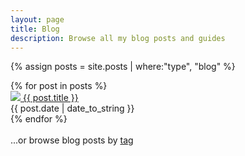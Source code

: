 ```yaml
---
layout: page
title: Blog
description: Browse all my blog posts and guides
---
```


{% assign posts = site.posts | where:"type", "blog" %}

<div class="post-card-container">
    {% for post in posts %}
    <div class="post-card">
     <a href="{{ site.url }}{{ site.baseurl }}{{ post.url }}">
        <img src="/assets/images{{ post.url }}cover.jpg"/>
       {{ post.title }}
       </a><br /><time datetime="{{ post.date | date_to_xmlschema }}" class="date">{{ post.date | date_to_string }}</time>
    </div>
    {% endfor %}
</div>

<br />
<span>...or browse blog posts by <a href="/tags/">tag</a></span>
